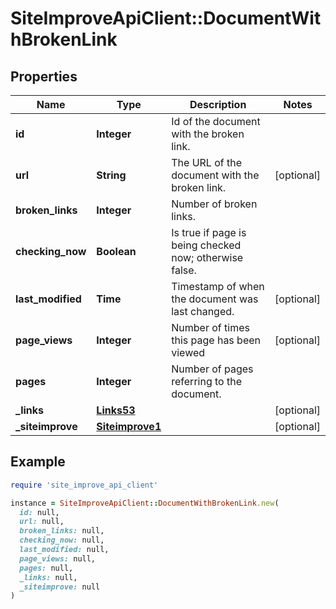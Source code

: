 # SiteImproveApiClient::DocumentWithBrokenLink

## Properties

| Name | Type | Description | Notes |
| ---- | ---- | ----------- | ----- |
| **id** | **Integer** | Id of the document with the broken link. |  |
| **url** | **String** | The URL of the document with the broken link. | [optional] |
| **broken_links** | **Integer** | Number of broken links. |  |
| **checking_now** | **Boolean** | Is true if page is being checked now; otherwise false. |  |
| **last_modified** | **Time** | Timestamp of when the document was last changed. | [optional] |
| **page_views** | **Integer** | Number of times this page has been viewed | [optional] |
| **pages** | **Integer** | Number of pages referring to the document. |  |
| **_links** | [**Links53**](Links53.md) |  | [optional] |
| **_siteimprove** | [**Siteimprove1**](Siteimprove1.md) |  | [optional] |

## Example

```ruby
require 'site_improve_api_client'

instance = SiteImproveApiClient::DocumentWithBrokenLink.new(
  id: null,
  url: null,
  broken_links: null,
  checking_now: null,
  last_modified: null,
  page_views: null,
  pages: null,
  _links: null,
  _siteimprove: null
)
```

